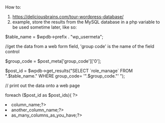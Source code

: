  
How to:

   1. https://deliciousbrains.com/tour-wordpress-database/
   2. example, store the results from the MySQL database in a php variable to be used sometime later, like so: 
   
   $table_name = $wpdb->prefix . "wp_usermeta";
   
   //get the data from a web form field, 'group code' is the name of the field control
   
   $group_code = $post_meta['group_code']['0'];
   
   $post_id = $wpdb->get_results("SELECT `role_manage` FROM ".$table_name." WHERE group_code= '".$group_code."' ");

   // print out the data onto a web page
   
   foreach ($post_id as $post_ids){ ?>
       <li><?php echo $post_ids->column_name;?></li>
       <li><?php echo $post_ids->another_column_name;?></li>
       <li><?php echo $post_ids->as_many_columns_as_you_have;?></li>
   <?php 
   }
   
   
   
   

